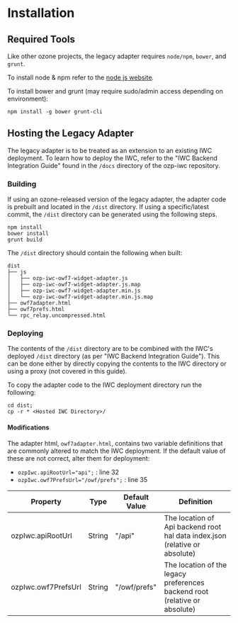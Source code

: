 # Installation
## Required Tools
Like other ozone projects, the legacy adapter requires `node/npm`, `bower`, and `grunt`.

To install node & npm refer to the [node js website](https://nodejs.org/).

To install bower and grunt (may require sudo/admin access depending on environment):
```
npm install -g bower grunt-cli
```

## Hosting the Legacy Adapter
The legacy adapter is to be treated as an extension to an existing IWC deployment. To learn how to deploy the IWC, refer
to the "IWC Backend Integration Guide" found in the `/docs` directory of the ozp-iwc repository.

### Building
If using an ozone-released version of the legacy adapter, the adapter code is prebuilt and located in the `/dist`
directory. If using a specific/latest commit, the `/dist` directory can be generated using the following steps.
```
npm install
bower install
grunt build
```
The `/dist` directory should contain the following when built:

```
dist
├── js
│   ├── ozp-iwc-owf7-widget-adapter.js
│   ├── ozp-iwc-owf7-widget-adapter.js.map
│   ├── ozp-iwc-owf7-widget-adapter.min.js
│   └── ozp-iwc-owf7-widget-adapter.min.js.map
├── owf7adapter.html
├── owf7prefs.html
└── rpc_relay.uncompressed.html
```

### Deploying
The contents of the `/dist` directory are to be combined with the IWC's deployed `/dist` directory (as per "IWC Backend
Integration Guide"). This can be done either by directly copying the contents to the IWC directory or using a proxy
(not covered in this guide).

To copy the adapter code to the IWC deployment directory run the following:
```
cd dist;
cp -r * <Hosted IWC Directory>/
```

#### Modifications
The adapter html, `owf7adapter.html`, contains two variable definitions that are commonly altered to match the IWC
deployment. If the default value of these are not correct, alter them for deployment:

 * `ozpIwc.apiRootUrl="api";` : line 32
 * `ozpIwc.owf7PrefsUrl="/owf/prefs";` : line 35

Property | Type | Default Value | Definition
---------|------|----------------|-----------
ozpIwc.apiRootUrl | String| "/api" | The location of Api backend root hal data index.json (relative or absolute)
ozpIwc.owf7PrefsUrl | String| "/owf/prefs" | The location of the legacy preferences backend root (relative or absolute)

